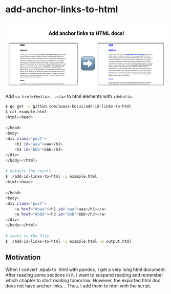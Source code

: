 # add-anchor-links-to-html

![descrpiton](./description.png)

Add `<a href=#hello>...</a>` to html elements with `id=hello`.

```sh
$ go get -u github.com/iwasa-kosui/add-id-links-to-html
$ cat example.html
<html><head>
    
</head>
<body>
<div class="post">
    <h1 id="aaa">aaa</h1>
    <h3 id="bbb">bbb</h3>
</div>
</body></html>

# outputs the result
$ ./add-id-links-to-html -i example.html
<html><head>
    
</head>
<body>
<div class="post">
    <a href="#aaa"><h1 id="aaa">aaa</h1></a>
    <a href="#bbb"><h3 id="bbb">bbb</h3></a>
</div>
</body></html>

# saves to the file
$ ./add-id-links-to-html -i example.html -o output.html
```

## Motivation

When I convert .epub to .html with pandoc, I get a very long html document.
After reading some sections in it, I want to suspend reading and remember which chapter to start reading tomorrow.
However, the exported html doc does not have anchor links...
Thus, I add them to html with the script.

